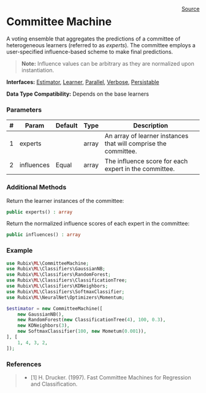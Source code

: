 <span style="float:right;"><a href="https://github.com/RubixML/RubixML/blob/master/src/CommitteeMachine.php">Source</a></span>

# Committee Machine
A voting ensemble that aggregates the predictions of a committee of heterogeneous learners (referred to as *experts*). The committee employs a user-specified influence-based scheme to make final predictions.

> **Note:** Influence values can be arbitrary as they are normalized upon instantiation.

**Interfaces:** [Estimator](estimator.md), [Learner](learner.md), [Parallel](parallel.md), [Verbose](verbose.md), [Persistable](persistable.md)

**Data Type Compatibility:** Depends on the base learners

### Parameters
| # | Param | Default | Type | Description |
|---|---|---|---|---|
| 1 | experts | | array | An array of learner instances that will comprise the committee. |
| 2 | influences | Equal | array | The influence score for each expert in the committee. |

### Additional Methods
Return the learner instances of the committee:
```php
public experts() : array
```

Return the normalized influence scores of each expert in the committee:
```php
public influences() : array
```

### Example
```php
use Rubix\ML\CommitteeMachine;
use Rubix\ML\Classifiers\GaussianNB;
use Rubix\ML\Classifiers\RandomForest;
use Rubix\ML\Classifiers\ClassificationTree;
use Rubix\ML\Classifiers\KDNeighbors;
use Rubix\ML\Classifiers\SoftmaxClassifier;
use Rubix\ML\NeuralNet\Optimizers\Momentum;

$estimator = new CommitteeMachine([
    new GaussianNB(),
    new RandomForest(new ClassificationTree(4), 100, 0.3),
    new KDNeighbors(3),
    new SoftmaxClassifier(100, new Mometum(0.001)),
], [
    1, 4, 3, 2,
]);
```

### References
>- [1] H. Drucker. (1997). Fast Committee Machines for Regression and Classification.